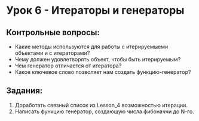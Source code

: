 # Урок 6 - Итераторы и генераторы
## Контрольные вопросы:
- Какие методы используются для работы с итерируемыеми объектами и с итераторами?
- Чему должен удовлетворять объект, чтобы быть итерируемым?
- Чем генератор отличается от итератора?
- Какое ключевое слово позволяет нам создать функцию-генератор?
## Задания:
1) Доработать связный список из Lesson_4 возможностью итерации.
2) Написать функцию генератор, создающую числа фибоначчи до N-го.

